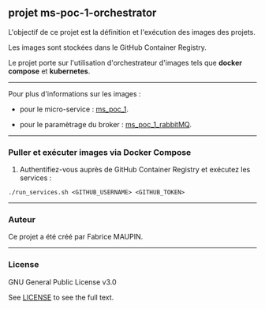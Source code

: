 
## projet ms-poc-1-orchestrator

L'objectif de ce projet est la définition et l'exécution des images des projets.

Les images sont stockées dans le GitHub Container Registry.

Le projet porte sur l'utilisation d'orchestrateur d'images tels que **docker compose** et **kubernetes**.

***

Pour plus d'informations sur les images :

* pour le micro-service : [ms_poc_1](https://github.com/fmaupin/ms_poc_1).

* pour le paramètrage du broker : [ms_poc_1_rabbitMQ](https://github.com/fmaupin/ms_poc_1_rabbitMQ).

***

### Puller et exécuter images via Docker Compose

1. Authentifiez-vous auprès de GitHub Container Registry et exécutez les services :

```
./run_services.sh <GITHUB_USERNAME> <GITHUB_TOKEN>
```

***

### Auteur

Ce projet a été créé par Fabrice MAUPIN.

***

### License

GNU General Public License v3.0

See [LICENSE](  https://github.com/fmaupin/ms_poc_1_rabbitMQ/blob/master/LICENSE  ) to see the full text.




